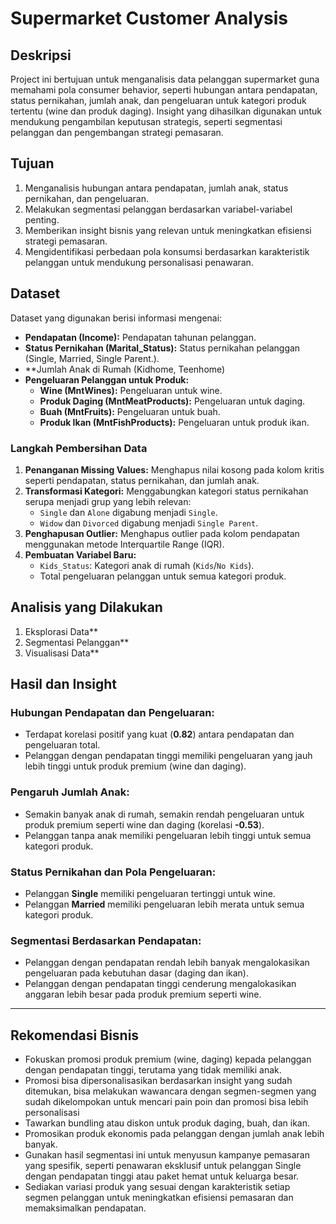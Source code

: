 # Supermarket Customer Analysis

## Deskripsi
Project ini bertujuan untuk menganalisis data pelanggan supermarket guna memahami pola consumer behavior, seperti hubungan antara pendapatan, status pernikahan, jumlah anak, dan pengeluaran untuk kategori produk tertentu (wine dan produk daging). Insight yang dihasilkan digunakan untuk mendukung pengambilan keputusan strategis, seperti segmentasi pelanggan dan pengembangan strategi pemasaran.

## Tujuan
1. Menganalisis hubungan antara pendapatan, jumlah anak, status pernikahan, dan pengeluaran.
2. Melakukan segmentasi pelanggan berdasarkan variabel-variabel penting.
3. Memberikan insight bisnis yang relevan untuk meningkatkan efisiensi strategi pemasaran.
4. Mengidentifikasi perbedaan pola konsumsi berdasarkan karakteristik pelanggan untuk mendukung personalisasi penawaran.


## Dataset
Dataset yang digunakan berisi informasi mengenai:
- **Pendapatan (Income):** Pendapatan tahunan pelanggan.
- **Status Pernikahan (Marital_Status):** Status pernikahan pelanggan (Single, Married, Single Parent.).
- **Jumlah Anak di Rumah (Kidhome, Teenhome)
- **Pengeluaran Pelanggan untuk Produk:**
  - **Wine (MntWines):** Pengeluaran untuk wine.
  - **Produk Daging (MntMeatProducts):** Pengeluaran untuk daging.
  - **Buah (MntFruits):** Pengeluaran untuk buah.
  - **Produk Ikan (MntFishProducts):** Pengeluaran untuk produk ikan.

### Langkah Pembersihan Data
1. **Penanganan Missing Values:** Menghapus nilai kosong pada kolom kritis seperti pendapatan, status pernikahan, dan jumlah anak.
2. **Transformasi Kategori:** Menggabungkan kategori status pernikahan serupa menjadi grup yang lebih relevan:
     - `Single` dan `Alone` digabung menjadi `Single`.
     - `Widow` dan `Divorced` digabung menjadi `Single Parent`.
3. **Penghapusan Outlier:** Menghapus outlier pada kolom pendapatan menggunakan metode Interquartile Range (IQR).
4. **Pembuatan Variabel Baru:**
   - `Kids_Status`: Kategori anak di rumah (`Kids`/`No Kids`).
   - Total pengeluaran pelanggan untuk semua kategori produk.
  
## Analisis yang Dilakukan
1. Eksplorasi Data**
2. Segmentasi Pelanggan**
3. Visualisasi Data**

## Hasil dan Insight
### Hubungan Pendapatan dan Pengeluaran:
- Terdapat korelasi positif yang kuat (**0.82**) antara pendapatan dan pengeluaran total.
- Pelanggan dengan pendapatan tinggi memiliki pengeluaran yang jauh lebih tinggi untuk produk premium (wine dan daging).

### Pengaruh Jumlah Anak:
- Semakin banyak anak di rumah, semakin rendah pengeluaran untuk produk premium seperti wine dan daging (korelasi **-0.53**).
- Pelanggan tanpa anak memiliki pengeluaran lebih tinggi untuk semua kategori produk.

### Status Pernikahan dan Pola Pengeluaran:
- Pelanggan **Single** memiliki pengeluaran tertinggi untuk wine.
- Pelanggan **Married** memiliki pengeluaran lebih merata untuk semua kategori produk.

### Segmentasi Berdasarkan Pendapatan:
- Pelanggan dengan pendapatan rendah lebih banyak mengalokasikan pengeluaran pada kebutuhan dasar (daging dan ikan).
- Pelanggan dengan pendapatan tinggi cenderung mengalokasikan anggaran lebih besar pada produk premium seperti wine.

---

## Rekomendasi Bisnis
- Fokuskan promosi produk premium (wine, daging) kepada pelanggan dengan pendapatan tinggi, terutama yang tidak memiliki anak.
- Promosi bisa dipersonalisasikan berdasarkan insight yang sudah ditemukan, bisa melakukan wawancara dengan segmen-segmen yang sudah dikelompokan untuk mencari pain poin dan promosi bisa lebih personalisasi
- Tawarkan bundling atau diskon untuk produk daging, buah, dan ikan.
- Promosikan produk ekonomis pada pelanggan dengan jumlah anak lebih banyak.
- Gunakan hasil segmentasi ini untuk menyusun kampanye pemasaran yang spesifik, seperti penawaran eksklusif untuk pelanggan Single dengan pendapatan tinggi atau paket hemat untuk keluarga besar.
- Sediakan variasi produk yang sesuai dengan karakteristik setiap segmen pelanggan untuk meningkatkan efisiensi pemasaran dan memaksimalkan pendapatan.

